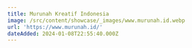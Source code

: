 ```yaml
---
title: Murunah Kreatif Indonesia
image: /src/content/showcase/_images/www.murunah.id.webp
url: 'https://www.murunah.id/'
dateAdded: 2024-01-08T22:55:40.000Z
---
```


